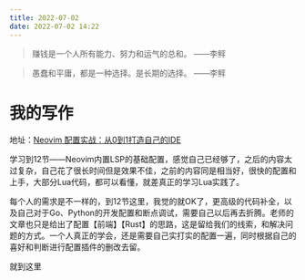 ```yaml
---
title: 2022-07-02
date: 2022-07-02 14:22
---
```




> 赚钱是一个人所有能力、努力和运气的总和。 ——李鲆

> 愚蠢和平庸，都是一种选择。是长期的选择。 ——李鲆



# 我的写作



地址：[Neovim 配置实战：从0到1打造自己的IDE](https://juejin.cn/book/7051157342770954277/section/7075387053885620232)



学习到12节——Neovim内置LSP的基础配置，感觉自己已经够了，之后的内容太过复杂，自己花了很长时间但是效果不佳，之前的内容同是相当好，很快的配置和上手，大部分Lua代码，都可以看懂，就差真正的学习Lua实践了。 

每个人的需求是不一样的，到12节这里，我觉的就OK了，更高级的代码补全，以及自己对于Go、Python的开发配置和断点调试，需要自己以后再去折腾。老师的文章也只是给出了配置【前端】【Rust】的思路，这是留给我们的线索，和解决问题的方式。一个人真正的学会，还是需要自己实打实的配置一遍，同时根据自己的喜好和判断进行配置插件的删改去留。

就到这里